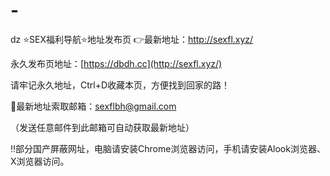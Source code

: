 # -
dz
⭐️SEX福利导航⭐️地址发布页 👉最新地址：http://sexfl.xyz/

永久发布页地址：[https://dbdh.cc](http://sexfl.xyz/)

请牢记永久地址，Ctrl+D收藏本页，方便找到回家的路！


📧最新地址索取邮箱：sexflbh@gmail.com

（发送任意邮件到此邮箱可自动获取最新地址）

‼️部分国产屏蔽网址，电脑请安装Chrome浏览器访问，手机请安装Alook浏览器、X浏览器访问。
